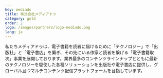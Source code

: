 ```yaml
---
key: mediado
title: 株式会社メディアドゥ
category: gold
order: 2
logo: /images/partners/logo-mediado.png
lang: ja
---
```

私たちメディアドゥは、電子書籍を読者に届けるために「テクノロジー」で「出版社」と「電子書店」を繋ぎ、その先にいる作家と読者を繋げる「電子書籍取次」事業を展開しております。業界最多のコンテンツラインナップとともに最新のテクノロジーを駆使した各種ソリューションを出版社や電子書店に提供し、グローバル且つマルチコンテンツ配信プラットフォームを目指しています。